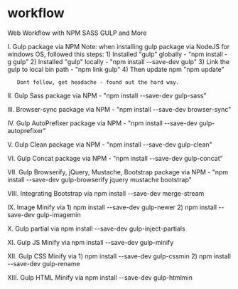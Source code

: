 # workflow
Web Workflow with NPM SASS GULP and More

I. Gulp package via NPM
Note: when installing gulp package via NodeJS for windows OS, followed this
       steps:
       1) Installed "gulp" globally - "npm install -g gulp"
       2) Installed "gulp" locally - "npm install --save-dev gulp"
       3) Link the gulp to local bin path - "npm link gulp"
       4) Then update npm "npm update"

       Dont follow, get headache - found out the hard way.

II. Gulp Sass package via NPM - "npm install --save-dev gulp-sass"

III. Browser-sync package via NPM - "npm install --save-dev browser-sync"

IV. Gulp AutoPrefixer package via NPM - "npm install --save-dev gulp-autoprefixer"

V. Gulp Clean package via NPM - "npm install --save-dev gulp-clean"

VI. Gulp Concat package via NPM - "npm install --save-dev gulp-concat"

VII. Gulp Browserify, jQuery, Mustache, Bootstrap package
    via NPM - "npm install --save-dev gulp-browserify jquery mustache bootstrap"

VIII. Integrating Bootstrap via npm install --save-dev merge-stream

IX. Image Minify via
    1) npm install --save-dev gulp-newer
    2) npm install --save-dev gulp-imagemin

X. Gulp partial via npm install --save-dev gulp-inject-partials

XI. Gulp JS Minify via npm install --save-dev gulp-minify

XII. Gulp CSS Minify via
     1) npm install --save-dev gulp-cssmin
     2) npm install --save-dev gulp-rename

XIII. Gulp HTML Minify via npm install --save-dev gulp-htmlmin

